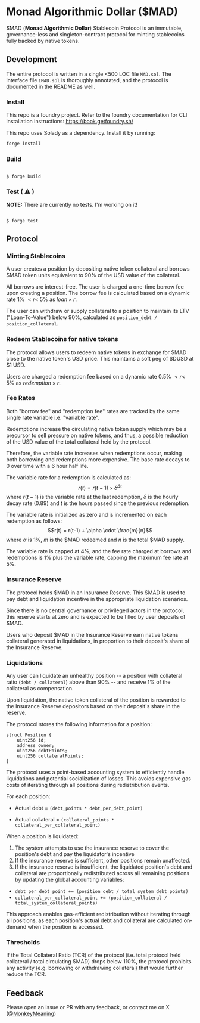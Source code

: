 # Monad Algorithmic Dollar ($MAD)

$MAD (**Monad Algorithmic Dollar**) Stablecoin Protocol is an immutable, governance-less and singleton-contract protocol for minting stablecoins fully backed by native tokens.

## Development

The entire protocol is written in a single <500 LOC file `MAD.sol`. The interface file `IMAD.sol` is thoroughly annotated, and the protocol is documented in the README as well.

### Install

This repo is a foundry project. Refer to the foundry documentation for CLI installation instructions: https://book.getfoundry.sh/

This repo uses Solady as a dependency. Install it by running:

```bash
forge install
```

### Build

```shell

$ forge build

```

### Test ( ⚠️ )

**NOTE:** There are currently no tests. I'm working on it!

```shell

$ forge test

```

## Protocol

### Minting Stablecoins

A user creates a position by depositing native token collateral and borrows $MAD token units equivalent to 90% of the USD value of the collateral.

All borrows are interest-free. The user is charged a one-time borrow fee upon creating a position. The borrow fee is calculated based on a dynamic rate 1% $< r <$ 5% as $loan \times r$.

The user can withdraw or supply collateral to a position to maintain its LTV ("Loan-To-Value") below 90%, calculated as `position_debt / position_collateral`.

### Redeem Stablecoins for native tokens

The protocol allows users to redeem native tokens in exchange for $MAD close to the native token's USD price. This maintains a soft peg of $DUSD at $1 USD.

Users are charged a redemption fee based on a dynamic rate 0.5% $< r <$ 5% as $redemption \times r$.

### Fee Rates

Both "borrow fee" and "redemption fee" rates are tracked by the same single rate variable i.e. "variable rate".

Redemptions increase the circulating native token supply which may be a precursor to sell pressure on native tokens, and thus, a possible reduction of the USD value of the total collateral held by the protocol.

Therefore, the variable rate increases when redemptions occur, making both borrowing and redemptions more expensive. The base rate decays to 0 over time with a 6 hour half life.

The variable rate for a redemption is calculated as:
$$r(t) = r(t-1) \times \delta^{\Delta t}$$
where $r(t-1)$ is the variable rate at the last redemption, $\delta$ is the hourly decay rate (0.89) and $t$ is the hours passed since the previous redemption.

The variable rate is initialized as zero and is incremented on each redemption as follows:
$$r(t) = r(t-1) + \alpha \cdot \frac{m}{n}$$
where $\alpha$ is 1%, $m$ is the $MAD redeemed and $n$ is the total $MAD supply.

The variable rate is capped at 4%, and the fee rate charged at borrows and redemptions is 1% plus the variable rate, capping the maximum fee rate at 5%.

### Insurance Reserve

The protocol holds $MAD in an Insurance Reserve. This $MAD is used to pay debt and liquidation incentive in the appropriate liquidation scenarios.

Since there is no central governance or privileged actors in the protocol, this reserve starts at zero and is expected to be filled by user deposits of $MAD.

Users who deposit $MAD in the Insurance Reserve earn native tokens collateral generated in liquidations, in proportion to their deposit's share of the Insurance Reserve.

### Liquidations

Any user can liquidate an unhealthy position -- a position with collateral ratio (`debt / collateral`) above than 90% -- and receive 1% of the collateral as compensation.

Upon liquidation, the native token collateral of the position is rewarded to the Insurance Reserve depositors based on their deposit's share in the reserve.

The protocol stores the following information for a position:

```solidity
struct Position {
	uint256 id;
	address owner;
	uint256 debtPoints;
	uint256 collateralPoints;
}
```

The protocol uses a point-based accounting system to efficiently handle liquidations and potential socialization of losses. This avoids expensive gas costs of iterating through all positions during redistribution events.

For each position:

- Actual debt = `(debt_points * debt_per_debt_point)`

* Actual collateral = `(collateral_points * collateral_per_collateral_point)`

When a position is liquidated:

1. The system attempts to use the insurance reserve to cover the position's debt and pay the liquidator's incentive
2. If the insurance reserve is sufficient, other positions remain unaffected.
3. If the insurance reserve is insufficient, the liquidated position's debt and collateral are proportionally redistributed across all remaining positions by updating the global accounting variables:

- `debt_per_debt_point += (position_debt / total_system_debt_points)`
- `collateral_per_collateral_point += (position_collateral / total_system_collateral_points)`

This approach enables gas-efficient redistribution without iterating through all positions, as each position's actual debt and collateral are calculated on-demand when the position is accessed.

### Thresholds

If the Total Collateral Ratio (TCR) of the protocol (i.e. total protocol held collateral / total circulating $MAD) drops below 110%, the protocol prohibits any activity (e.g. borrowing or withdrawing collateral) that would further reduce the TCR.

## Feedback

Please open an issue or PR with any feedback, or contact me on X ([@MonkeyMeaning](https://x.com/MonkeyMeaning))
